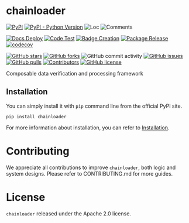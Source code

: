 # chainloader

[![PyPI](https://img.shields.io/pypi/v/chainloader)](https://pypi.org/project/chainloader/)
[![PyPI - Python Version](https://img.shields.io/pypi/pyversions/chainloader)](https://pypi.org/project/chainloader/)
![Loc](https://img.shields.io/endpoint?url=https://gist.githubusercontent.com/HansBug/84dbdfb4214e16d96975b19523bda3f0/raw/loc.json)
![Comments](https://img.shields.io/endpoint?url=https://gist.githubusercontent.com/HansBug/84dbdfb4214e16d96975b19523bda3f0/raw/comments.json)

[![Docs Deploy](https://github.com/HansBug/chainloader/workflows/Docs%20Deploy/badge.svg)](https://github.com/HansBug/chainloader/actions?query=workflow%3A%22Docs+Deploy%22)
[![Code Test](https://github.com/HansBug/chainloader/workflows/Code%20Test/badge.svg)](https://github.com/HansBug/chainloader/actions?query=workflow%3A%22Code+Test%22)
[![Badge Creation](https://github.com/HansBug/chainloader/workflows/Badge%20Creation/badge.svg)](https://github.com/HansBug/chainloader/actions?query=workflow%3A%22Badge+Creation%22)
[![Package Release](https://github.com/HansBug/chainloader/workflows/Package%20Release/badge.svg)](https://github.com/HansBug/chainloader/actions?query=workflow%3A%22Package+Release%22)
[![codecov](https://codecov.io/gh/HansBug/chainloader/branch/main/graph/badge.svg?token=XJVDP4EFAT)](https://codecov.io/gh/HansBug/chainloader)

[![GitHub stars](https://img.shields.io/github/stars/HansBug/chainloader)](https://github.com/HansBug/chainloader/stargazers)
[![GitHub forks](https://img.shields.io/github/forks/HansBug/chainloader)](https://github.com/HansBug/chainloader/network)
![GitHub commit activity](https://img.shields.io/github/commit-activity/m/HansBug/chainloader)
[![GitHub issues](https://img.shields.io/github/issues/HansBug/chainloader)](https://github.com/HansBug/chainloader/issues)
[![GitHub pulls](https://img.shields.io/github/issues-pr/HansBug/chainloader)](https://github.com/HansBug/chainloader/pulls)
[![Contributors](https://img.shields.io/github/contributors/HansBug/chainloader)](https://github.com/HansBug/chainloader/graphs/contributors)
[![GitHub license](https://img.shields.io/github/license/HansBug/chainloader)](https://github.com/HansBug/chainloader/blob/master/LICENSE)

Composable data verification and processing framework


## Installation

You can simply install it with `pip` command line from the official PyPI site.

```shell
pip install chainloader
```

For more information about installation, you can refer to [Installation](https://HansBug.github.io/chainloader/main/tutorials/installation/index.html).


# Contributing

We appreciate all contributions to improve `chainloader`, both logic and system designs. Please refer to CONTRIBUTING.md for more guides.


# License

`chainloader` released under the Apache 2.0 license.

